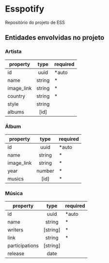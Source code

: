 # Esspotify
Repositório do projeto de ESS


## Entidades envolvidas no projeto

### Artista

| property   |  type  | required |
|------------|:------:|----------|
| id         |  uuid  | *auto    |
| name       | string | *        |
| image_link | string | *        |
| country    | string | *        |
| style      | string |          |
| albums     | [id]   |          |

### Álbum

| property   |  type  | required |
|------------|:------:|----------|
| id         |  uuid  | *auto    |
| name       | string | *        |
| image_link | string | *        |
| year       | number | *        |
| musics     |  [id]  | *        |

### Música

| **property**   | **type** | **required** |
|----------------|:--------:|--------------|
| id             | uuid     | *auto        |
| name           | string   | *            |
| writers        | [string] | *            |
| link           | string   | *            |
| participations | [string] |              |
| release        | date     |              |
